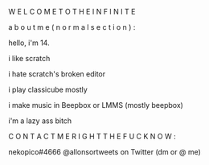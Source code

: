 W E L C O M E   T O   T H E   I N F I N I T E

a b o u t   m e   ( n o r m a l   s e c t i o n ) :

hello, i'm 14.

i like scratch

i hate scratch's broken editor

i play classicube mostly

i make music in Beepbox or LMMS (mostly beepbox)

i'm a lazy ass bitch

C O N T A C T   M E   R I G H T   T H E   F U C K   N O W : 

nekopico#4666
@allonsortweets on Twitter (dm or @ me)
